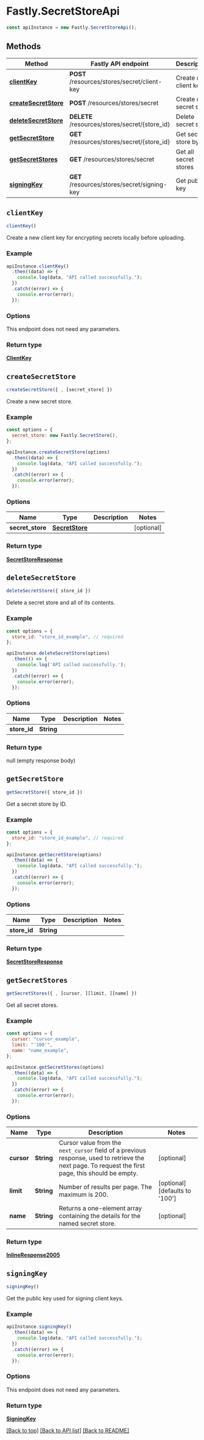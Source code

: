# Fastly.SecretStoreApi

```javascript
const apiInstance = new Fastly.SecretStoreApi();
```
## Methods

Method | Fastly API endpoint | Description
------------- | ------------- | -------------
[**clientKey**](SecretStoreApi.md#clientKey) | **POST** /resources/stores/secret/client-key | Create new client key
[**createSecretStore**](SecretStoreApi.md#createSecretStore) | **POST** /resources/stores/secret | Create new secret store
[**deleteSecretStore**](SecretStoreApi.md#deleteSecretStore) | **DELETE** /resources/stores/secret/{store_id} | Delete secret store
[**getSecretStore**](SecretStoreApi.md#getSecretStore) | **GET** /resources/stores/secret/{store_id} | Get secret store by ID
[**getSecretStores**](SecretStoreApi.md#getSecretStores) | **GET** /resources/stores/secret | Get all secret stores
[**signingKey**](SecretStoreApi.md#signingKey) | **GET** /resources/stores/secret/signing-key | Get public key


## `clientKey`

```javascript
clientKey()
```

Create a new client key for encrypting secrets locally before uploading.

### Example

```javascript
apiInstance.clientKey()
  .then((data) => {
    console.log(data, "API called successfully.");
  })
  .catch((error) => {
    console.error(error);
  });
```

### Options

This endpoint does not need any parameters.

### Return type

[**ClientKey**](ClientKey.md)


## `createSecretStore`

```javascript
createSecretStore({ , [secret_store] })
```

Create a new secret store.

### Example

```javascript
const options = {
  secret_store: new Fastly.SecretStore(),
};

apiInstance.createSecretStore(options)
  .then((data) => {
    console.log(data, "API called successfully.");
  })
  .catch((error) => {
    console.error(error);
  });
```

### Options

Name | Type | Description  | Notes
------------- | ------------- | ------------- | -------------
**secret_store** | [**SecretStore**](SecretStore.md) |  | [optional]

### Return type

[**SecretStoreResponse**](SecretStoreResponse.md)


## `deleteSecretStore`

```javascript
deleteSecretStore({ store_id })
```

Delete a secret store and all of its contents.

### Example

```javascript
const options = {
  store_id: "store_id_example", // required
};

apiInstance.deleteSecretStore(options)
  .then(() => {
    console.log('API called successfully.');
  })
  .catch((error) => {
    console.error(error);
  });
```

### Options

Name | Type | Description  | Notes
------------- | ------------- | ------------- | -------------
**store_id** | **String** |  |

### Return type

null (empty response body)


## `getSecretStore`

```javascript
getSecretStore({ store_id })
```

Get a secret store by ID.

### Example

```javascript
const options = {
  store_id: "store_id_example", // required
};

apiInstance.getSecretStore(options)
  .then((data) => {
    console.log(data, "API called successfully.");
  })
  .catch((error) => {
    console.error(error);
  });
```

### Options

Name | Type | Description  | Notes
------------- | ------------- | ------------- | -------------
**store_id** | **String** |  |

### Return type

[**SecretStoreResponse**](SecretStoreResponse.md)


## `getSecretStores`

```javascript
getSecretStores({ , [cursor, ][limit, ][name] })
```

Get all secret stores.

### Example

```javascript
const options = {
  cursor: "cursor_example",
  limit: "'100'",
  name: "name_example",
};

apiInstance.getSecretStores(options)
  .then((data) => {
    console.log(data, "API called successfully.");
  })
  .catch((error) => {
    console.error(error);
  });
```

### Options

Name | Type | Description  | Notes
------------- | ------------- | ------------- | -------------
**cursor** | **String** | Cursor value from the `next_cursor` field of a previous response, used to retrieve the next page. To request the first page, this should be empty. | [optional]
**limit** | **String** | Number of results per page. The maximum is 200. | [optional] [defaults to '100']
**name** | **String** | Returns a one-element array containing the details for the named secret store. | [optional]

### Return type

[**InlineResponse2005**](InlineResponse2005.md)


## `signingKey`

```javascript
signingKey()
```

Get the public key used for signing client keys.

### Example

```javascript
apiInstance.signingKey()
  .then((data) => {
    console.log(data, "API called successfully.");
  })
  .catch((error) => {
    console.error(error);
  });
```

### Options

This endpoint does not need any parameters.

### Return type

[**SigningKey**](SigningKey.md)


[[Back to top]](#) [[Back to API list]](../../README.md#endpoints)
[[Back to README]](../../README.md)
